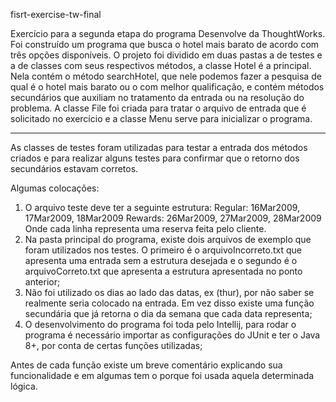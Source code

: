 fisrt-exercise-tw-final

Exercício para a segunda etapa do programa Desenvolve da ThoughtWorks.
Foi construído um programa que busca o hotel mais barato de acordo com três opções disponíveis.
O projeto foi dividido em duas pastas a de testes e a de classes com seus respectivos métodos, a classe Hotel é a principal. Nela contém o método searchHotel, que nele podemos fazer a pesquisa de qual é o hotel mais barato ou o com melhor qualificação, e contém métodos secundários que auxiliam no tratamento da entrada ou na resolução do problema. A classe File foi criada para tratar o arquivo de entrada que é solicitado no exercício e a classe Menu serve para inicializar o programa.
****
As classes de testes foram utilizadas para testar a entrada dos métodos criados e para realizar alguns testes para confirmar que o retorno dos secundários estavam corretos.

Algumas colocações:
1. O arquivo teste deve ter a seguinte estrutura: 
Regular: 16Mar2009, 17Mar2009, 18Mar2009
Rewards: 26Mar2009, 27Mar2009, 28Mar2009
Onde cada linha representa uma reserva feita pelo cliente.
2. Na pasta principal do programa, existe dois arquivos de exemplo que foram utilizados nos testes. O primeiro é o arquivoIncorreto.txt que apresenta uma entrada sem a estrutura desejada e o segundo é o arquivoCorreto.txt que apresenta a estrutura apresentada no ponto anterior;
3. Não foi utilizado os dias ao lado das datas, ex (thur), por não saber se realmente seria colocado na entrada. Em vez disso existe uma função secundária que já retorna o dia da semana que cada data representa;
4. O desenvolvimento do programa foi toda pelo Intellij, para rodar o programa é necessário importar as configurações do JUnit e ter o Java 8+, por conta de certas funções utilizadas;


Antes de cada função existe um breve comentário explicando sua funcionalidade e em algumas tem o porque foi usada aquela determinada lógica.


